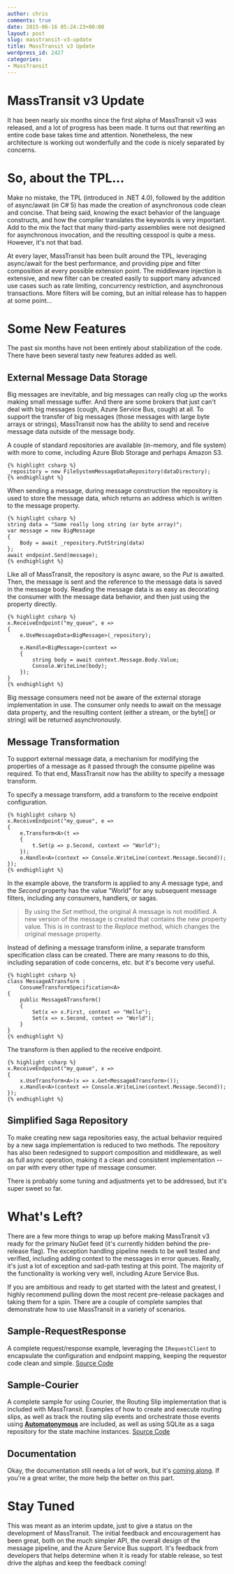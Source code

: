 ```yaml
---
author: chris
comments: true
date: 2015-06-16 05:24:23+00:00
layout: post
slug: masstransit-v3-update
title: MassTransit v3 Update
wordpress_id: 2427
categories:
- MassTransit
---
```


# MassTransit v3 Update





It has been nearly six months since the first alpha of MassTransit v3 was released, and a lot of progress has been made. It turns out that rewriting an entire code base takes time and attention. Nonetheless, the new architecture is working out wonderfully and the code is nicely separated by concerns.





# So, about the TPL...





Make no mistake, the TPL (introduced in .NET 4.0), followed by the addition of async/await (in C# 5) has made the creation of asynchronous code clean and concise. That being said, knowing the exact behavior of the language constructs, and how the compiler translates the keywords is very important. Add to the mix the fact that many third-party assemblies were not designed for asynchronous invocation, and the resulting cesspool is quite a mess. However, it's not that bad.





At every layer, MassTransit has been built around the TPL, leveraging async/await for the best performance, and providing pipe and filter composition at every possible extension point. The middleware injection is extensive, and new filter can be created easily to support many advanced use cases such as rate limiting, concurrency restriction, and asynchronous transactions. More filters will be coming, but an initial release has to happen at some point...





# Some New Features





The past six months have not been entirely about stabilization of the code. There have been several tasty new features added as well.





## External Message Data Storage





Big messages are inevitable, and big messages can really clog up the works making small message suffer. And there are some brokers that just can't deal with big messages (cough, Azure Service Bus, cough) at all. To support the transfer of big messages (those messages with large byte arrays or strings), MassTransit now has the ability to send and receive message data outside of the message body.





A couple of standard repositories are available (in-memory, and file system) with more to come, including Azure Blob Storage and perhaps Amazon S3.




    
    {% highlight csharp %}
    _repository = new FileSystemMessageDataRepository(dataDirectory);
    {% endhighlight %}





When sending a message, during message construction the repository is used to store the message data, which returns an address which is written to the message property.




    
    {% highlight csharp %}
    string data = "Some really long string (or byte array)";
    var message = new BigMessage
    {
        Body = await _repository.PutString(data)
    };
    await endpoint.Send(message);
    {% endhighlight %}





Like all of MassTransit, the repository is async aware, so the _Put_ is awaited. Then, the message is sent and the reference to the message data is saved in the message body. Reading the message data is as easy as decorating the consumer with the message data behavior, and then just using the property directly.




    
    {% highlight csharp %}
    x.ReceiveEndpoint("my_queue", e =>
    {
        e.UseMessageData<BigMessage>(_repository);
    
        e.Handle<BigMessage>(context =>
        {
            string body = await context.Message.Body.Value;
            Console.WriteLine(body);
        });
    }
    {% endhighlight %}





Big message consumers need not be aware of the external storage implementation in use. The consumer only needs to await on the message data property, and the resulting content (either a stream, or the byte[] or string) will be returned asynchronously. 





## Message Transformation





To support external message data, a mechanism for modifying the properties of a message as it passed through the consume pipeline was required. To that end, MassTransit now has the ability to specify a message transform.





To specify a message transform, add a transform to the receive endpoint configuration.




    
    {% highlight csharp %}
    x.ReceiveEndpoint("my_queue", e =>
    {
        e.Transform<A>(t =>
        {
            t.Set(p => p.Second, context => "World");
        });
        e.Handle<A>(context => Console.WriteLine(context.Message.Second));
    });
    {% endhighlight %}





In the example above, the transform is applied to any _A_ message type, and the _Second_ property has the value "World" for any subsequent message filters, including any consumers, handlers, or sagas.






  
> 
> By using the _Set_ method, the original A message is not modified. A new version of the message is created that contains the new property value. This is in contrast to the _Replace_ method, which changes the original message property. 
> 
> 






Instead of defining a message transform inline, a separate transform specification class can be created. There are many reasons to do this, including separation of code concerns, etc. but it's become very useful.




    
    {% highlight csharp %}
    class MessageATransform :
        ConsumeTransformSpecification<A>
    {
        public MessageATransform()
        {
            Set(x => x.First, context => "Hello");
            Set(x => x.Second, context => "World");
        }
    }
    {% endhighlight %}





The transform is then applied to the receive endpoint.




    
    {% highlight csharp %}
    x.ReceiveEndpoint("my_queue", x =>
    {
        x.UseTransform<A>(x => x.Get<MessageATransform>());        
        x.Handle<A>(context => Console.WriteLine(context.Message.Second));
    });
    {% endhighlight %}





## Simplified Saga Repository





To make creating new saga repositories easy, the actual behavior required by a new saga implementation is reduced to two methods. The repository has also been redesigned to support composition and middleware, as well as full async operation, making it a clean and consistent implementation -- on par with every other type of message consumer. 





There is probably some tuning and adjustments yet to be addressed, but it's super sweet so far.





# What's Left?





There are a few more things to wrap up before making MassTransit v3 ready for the primary NuGet feed (it's currently hidden behind the pre-release flag). The exception handling pipeline needs to be well tested and verified, including adding context to the messages in error queues. Really, it's just a lot of exception and sad-path testing at this point. The majority of the functionality is working very well, including Azure Service Bus.





If you are ambitious and ready to get started with the latest and greatest, I highly recommend pulling down the most recent pre-release packages and taking them for a spin. There are a couple of complete samples that demonstrate how to use MassTransit in a variety of scenarios.





## Sample-RequestResponse





A complete request/response example, leveraging the `IRequestClient` to encapsulate the configuration and endpoint mapping, keeping the requestor code clean and simple. [Source Code](https://github.com/MassTransit/Sample-RequestResponse)





## Sample-Courier





A complete sample for using Courier, the Routing Slip implementation that is included with MassTransit. Examples of how to create and execute routing slips, as well as track the routing slip events and orchestrate those events using **[Automatonymous](https://github.com/MassTransit/Automatonymous/tree/mt3)** are included, as well as using SQLite as a saga repository for the state machine instances. [Source Code](https://github.com/MassTransit/Sample-Courier)





## Documentation





Okay, the documentation still needs a lot of work, but it's [coming along](http://docs.masstransit-project.com/en/mt3/). If you're a great writer, the more help the better on this part.





# Stay Tuned





This was meant as an interim update, just to give a status on the development of MassTransit. The initial feedback and encouragement has been great, both on the much simpler API, the overall design of the message pipeline, and the Azure Service Bus support. It's feedback from developers that helps determine when it is ready for stable release, so test drive the alphas and keep the feedback coming!
